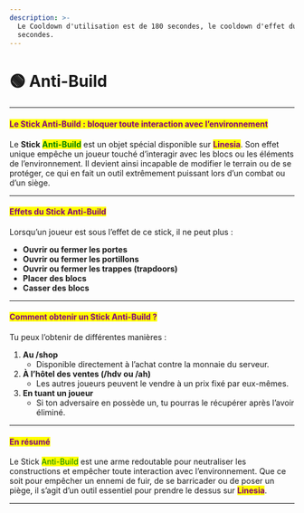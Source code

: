 ```yaml
---
description: >-
  Le Cooldown d'utilisation est de 180 secondes, le cooldown d'effet dure 45
  secondes.
---
```


# 🟢 Anti-Build

***

#### <mark style="color:purple;">Le Stick Anti-Build : bloquer toute interaction avec l’environnement</mark>

Le **Stick&#x20;**<mark style="color:green;">**Anti-Build**</mark> est un objet spécial disponible sur <mark style="color:purple;">**Linesia**</mark>. Son effet unique empêche un joueur touché d’interagir avec les blocs ou les éléments de l’environnement. Il devient ainsi incapable de modifier le terrain ou de se protéger, ce qui en fait un outil extrêmement puissant lors d’un combat ou d’un siège.

***

#### <mark style="color:purple;">Effets du Stick Anti-Build</mark>

Lorsqu’un joueur est sous l’effet de ce stick, il ne peut plus :

* **Ouvrir ou fermer les portes**
* **Ouvrir ou fermer les portillons**
* **Ouvrir ou fermer les trappes (trapdoors)**
* **Placer des blocs**
* **Casser des blocs**

***

#### <mark style="color:purple;">Comment obtenir un Stick Anti-Build ?</mark>

Tu peux l’obtenir de différentes manières :

1. **Au /shop**
   * Disponible directement à l’achat contre la monnaie du serveur.
2. **À l’hôtel des ventes (/hdv ou /ah)**
   * Les autres joueurs peuvent le vendre à un prix fixé par eux-mêmes.
3. **En tuant un joueur**
   * Si ton adversaire en possède un, tu pourras le récupérer après l’avoir éliminé.

***

#### <mark style="color:purple;">En résumé</mark>

Le Stick <mark style="color:green;">Anti-Build</mark> est une arme redoutable pour neutraliser les constructions et empêcher toute interaction avec l’environnement. Que ce soit pour empêcher un ennemi de fuir, de se barricader ou de poser un piège, il s’agit d’un outil essentiel pour prendre le dessus sur <mark style="color:purple;">**Linesia**</mark>.

***
